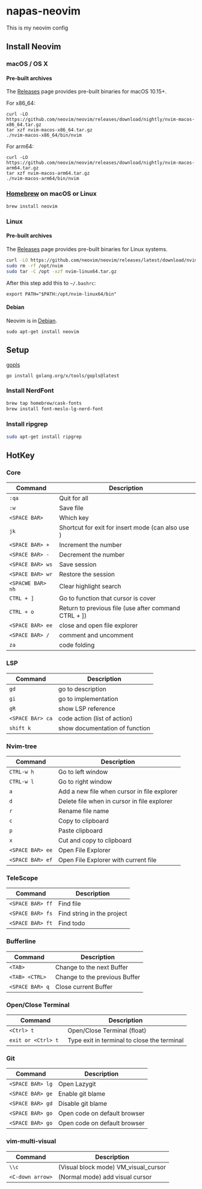 
# napas-neovim

This is my neovim config

## Install Neovim

### macOS / OS X

#### Pre-built archives

The [Releases](https://github.com/neovim/neovim/releases) page provides pre-built binaries for macOS 10.15+.

For x86_64:

    curl -LO https://github.com/neovim/neovim/releases/download/nightly/nvim-macos-x86_64.tar.gz
    tar xzf nvim-macos-x86_64.tar.gz
    ./nvim-macos-x86_64/bin/nvim

For arm64:

    curl -LO https://github.com/neovim/neovim/releases/download/nightly/nvim-macos-arm64.tar.gz
    tar xzf nvim-macos-arm64.tar.gz
    ./nvim-macos-arm64/bin/nvim

### [Homebrew](https://brew.sh) on macOS or Linux

    brew install neovim

### Linux

#### Pre-built archives

The [Releases](https://github.com/neovim/neovim/releases) page provides pre-built binaries for Linux systems.

```sh
curl -LO https://github.com/neovim/neovim/releases/latest/download/nvim-linux64.tar.gz
sudo rm -rf /opt/nvim
sudo tar -C /opt -xzf nvim-linux64.tar.gz
```

After this step add this to `~/.bashrc`:

    export PATH="$PATH:/opt/nvim-linux64/bin"

#### Debian

Neovim is in [Debian](https://packages.debian.org/search?keywords=neovim).

    sudo apt-get install neovim

## Setup

[gopls](https://github.com/golang/tools/tree/master/gopls)

```
go install golang.org/x/tools/gopls@latest
```

### Install NerdFont

```bash
brew tap homebrew/cask-fonts
brew install font-meslo-lg-nerd-font
```

### Install ripgrep

```bash
sudo apt-get install ripgrep
```

## HotKey

### Core

| Command           | Description                                            |
| ----------------- | ------------------------------------------------------ |
| `:qa`             | Quit for all                                           |
| `:w`              | Save file                                              |
| `<SPACE BAR>`     | Which key                                              |
| `jk`              | Shortcut for exit for insert mode (can also use <ESC>) |
| `<SPACE BAR> +`   | Increment the number                                   |
| `<SPACE BAR> -`   | Decrement the number                                   |
| `<SPACE BAR> ws`  | Save session                                           |
| `<SPACE BAR> wr`  | Restore the session                                    |
| `<SPACWE BAR> nh` | Clear highlight search                                 |
| `CTRL + ]`        | Go to function that cursor is cover                    |
| `CTRL + o`        | Return to previous file (use after command CTRL + ])   |
| `<SPACE BAR> ee`  | close and open file explorer                           |
| `<SPACE BAR> /`   | comment and uncomment                                  |
| `za`              | code folding                                           |

### LSP

| Command          | Description                    |
| ---------------- | ------------------------------ |
| `gd`             | go to description              |
| `gi`             | go to implementation           |
| `gR`             | show LSP reference             |
| `<SPACE BAr> ca` | code action (list of action)   |
| `shift k`        | show documentation of function |

### Nvim-tree

| Command          | Description                                 |
| ---------------- | ------------------------------------------- |
| `CTRL-w h`       | Go to left window                           |
| `CTRL-w l`       | Go to right window                          |
| `a`              | Add a new file when cursor in file explorer |
| `d`              | Delete file when in cursor in file explorer |
| `r`              | Rename file name                            |
| `c`              | Copy to clipboard                           | 
| `p`              | Paste clipboard                             |
| `x`              | Cut and copy to clipboard                   |
| `<SPACE BAR> ee` | Open File Explorer                          |
| `<SPACE BAR> ef` | Open File Explorer with current file        |

### TeleScope

| Command          | Description                |
| ---------------- | -------------------------- |
| `<SPACE BAR> ff` | Find file                  |
| `<SPACE BAR> fs` | Find string in the project |
| `<SPACE BAR> ft` | Find todo                  |

### Bufferline

| Command         | Description                   |
| --------------- | ----------------------------- |
| `<TAB>`         | Change to the next Buffer     |
| `<TAB> <CTRL>`  | Change to the previous Buffer |
| `<SPACE BAR> q` | Close current Buffer          |

### Open/Close Terminal

| Command             | Description                                 |
| ------------------- | ------------------------------------------- |
| `<Ctrl> t`          | Open/Close Terminal (float)                 |
| `exit or <Ctrl> t ` | Type exit in terminal to close the terminal |

### Git

| Command          | Description                  |
| ---------------- | ---------------------------- |
| `<SPACE BAR> lg` | Open Lazygit                 |
| `<SPACE BAR> ge` | Enable git blame             |
| `<SPACE BAR> gd` | Disable git blame            |
| `<SPACE BAR> go` | Open code on default browser |
| `<SPACE BAR> go` | Open code on default browser |


### vim-multi-visual

| Command          | Description                          |
| ---------------- | -------------------------------------|
| `\\c`            | (Visual block mode) VM_visual_cursor |
| `<C-down arrow>` | (Normal mode) add visual cursor      |

